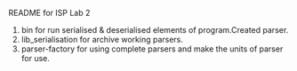 README for ISP Lab 2
1. bin for run serialised & deserialised elements of program.Created parser.
2. lib_serialisation for archive working parsers.
3. parser-factory for using complete parsers and make the units of parser for use.
